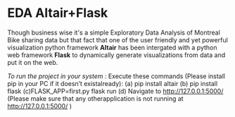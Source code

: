 # EDA Altair+Flask
Though business wise it's a simple Exploratory Data Analysis of Montreal Bike sharing data but that fact that one of the user friendly and yet powerful visualization python framework  __Altair__ has been intergated with a python web framework __Flask__ to dynamically generate visualizations from data and put it on the web. 

*To run the project in your system :*
 Execute these commands (Please install pip in your PC if it doesn’t existalready):
 (a)  pip install altair
 (b)  pip install flask
 (c)FLASK_APP=first.py flask run
 (d)  Navigate to http://127.0.0.1:5000/ (Please make sure that any otherapplication is not running at http://127.0.0.1:5000/ )

